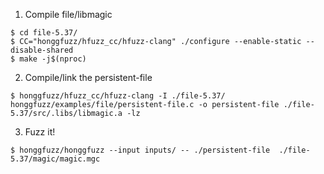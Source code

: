 1. Compile file/libmagic

```shell
$ cd file-5.37/
$ CC="honggfuzz/hfuzz_cc/hfuzz-clang" ./configure --enable-static --disable-shared
$ make -j$(nproc)
```

2. Compile/link the persistent-file

```shell
$ honggfuzz/hfuzz_cc/hfuzz-clang -I ./file-5.37/ honggfuzz/examples/file/persistent-file.c -o persistent-file ./file-5.37/src/.libs/libmagic.a -lz
```

3. Fuzz it!

```shell
$ honggfuzz/honggfuzz --input inputs/ -- ./persistent-file  ./file-5.37/magic/magic.mgc 
```
